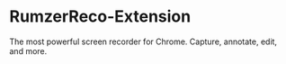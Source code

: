 # RumzerReco-Extension

The most powerful screen recorder for Chrome. Capture, annotate, edit, and more.
